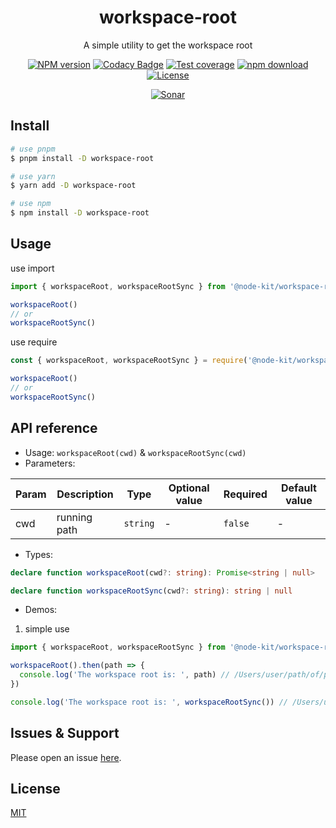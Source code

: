 <div style="text-align: center;" align="center">

# workspace-root

A simple utility to get the workspace root

[![NPM version][npm-image]][npm-url]
[![Codacy Badge][codacy-image]][codacy-url]
[![Test coverage][codecov-image]][codecov-url]
[![npm download][download-image]][download-url]
[![License][license-image]][license-url]

[![Sonar][sonar-image]][sonar-url]

</div>

## Install

```bash
# use pnpm
$ pnpm install -D workspace-root

# use yarn
$ yarn add -D workspace-root

# use npm
$ npm install -D workspace-root
```

## Usage

use import

```js
import { workspaceRoot, workspaceRootSync } from '@node-kit/workspace-root'

workspaceRoot()
// or
workspaceRootSync()
```

use require

```js
const { workspaceRoot, workspaceRootSync } = require('@node-kit/workspace-root')

workspaceRoot()
// or
workspaceRootSync()
```

## API reference

- Usage: `workspaceRoot(cwd)` & `workspaceRootSync(cwd)`
- Parameters:

<div class="table-prop">

| Param | Description  | Type     | Optional value | Required | Default value |
| ----- | ------------ | -------- | -------------- | -------- | ------------- |
| cwd   | running path | `string` | -              | `false`  | -             |

</div>

- Types:

```ts
declare function workspaceRoot(cwd?: string): Promise<string | null>

declare function workspaceRootSync(cwd?: string): string | null
```

- Demos:

1. simple use

```ts
import { workspaceRoot, workspaceRootSync } from '@node-kit/workspace-root'

workspaceRoot().then(path => {
  console.log('The workspace root is: ', path) // /Users/user/path/of/package/root or null
})

console.log('The workspace root is: ', workspaceRootSync()) // /Users/user/path/of/package/root or null
```

## Issues & Support

Please open an issue [here](https://github.com/saqqdy/node-kit/issues).

## License

[MIT](LICENSE)

[npm-image]: https://img.shields.io/npm/v/workspace-root.svg?style=flat-square
[npm-url]: https://npmjs.org/package/workspace-root
[codacy-image]: https://app.codacy.com/project/badge/Grade/f70d4880e4ad4f40aa970eb9ee9d0696
[codacy-url]: https://www.codacy.com/gh/saqqdy/workspace-root/dashboard?utm_source=github.com&utm_medium=referral&utm_content=saqqdy/workspace-root&utm_campaign=Badge_Grade
[codecov-image]: https://img.shields.io/codecov/c/github/saqqdy/workspace-root.svg?style=flat-square
[codecov-url]: https://codecov.io/github/saqqdy/workspace-root?branch=master
[download-image]: https://img.shields.io/npm/dm/workspace-root.svg?style=flat-square
[download-url]: https://npmjs.org/package/workspace-root
[license-image]: https://img.shields.io/badge/License-MIT-blue.svg
[license-url]: LICENSE
[sonar-image]: https://sonarcloud.io/api/project_badges/quality_gate?project=saqqdy_node-kit
[sonar-url]: https://sonarcloud.io/dashboard?id=saqqdy_node-kit
